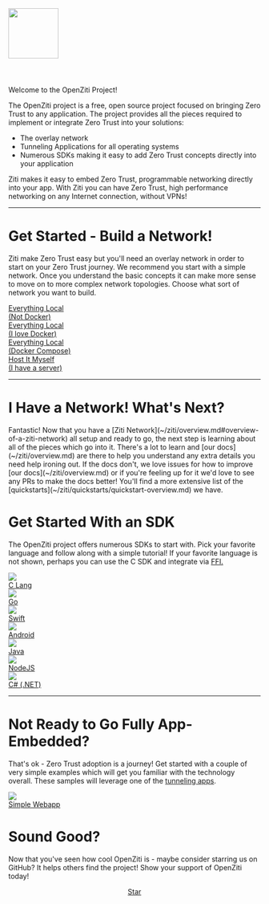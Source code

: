 <link rel="stylesheet" href="index.css"/>
<img src="https://ziti.dev/wp-content/uploads/2020/01/ziti.dev_.alt2_.png" height="100px" class="alignleft size-full wp-image-6451" style="margin-bottom: 40px;"/>
<div class="headerCallout">
    <p class="h1">Welcome to the OpenZiti Project!</p>
    <p>The OpenZiti project is a free, open source project focused on bringing Zero Trust to any application. 
The project provides all the pieces required to implement or integrate Zero Trust into your solutions:</p>
<ul>
<li>The overlay network</li>
<li>Tunneling Applications for all operating systems</li>
<li>Numerous SDKs making it easy to add Zero Trust concepts <span class="emphasis">directly into your application</span></li>
</ul>
<p>Ziti makes it easy to embed Zero Trust, programmable networking directly into your app. With Ziti you can have
Zero Trust, high performance networking on any Internet connection, without VPNs!</p>
</div>
<hr/>
<h1>Get Started - Build a Network!</h1>
<p>Ziti make Zero Trust easy but you'll need an overlay network in order to start on your Zero Trust journey. 
We recommend you start with a simple network. Once you understand the basic concepts it can make more sense to 
move on to more complex network topologies. Choose what sort of network you want to build.
</p>
<div class="col-lg-12">
    <div class="centerrow buttonrow networkbuttons">
        <a class="btn btn-hover color-4 sdkbutton-button" href="/ziti/quickstarts/network/local-no-docker.html">
            <div class="sdkbutton-text">Everything Local<br/>(Not Docker)</div>
        </a>
        <a class="btn btn-hover color-4 sdkbutton-button" href="/ziti/quickstarts/network/local-with-docker.html">
            <div class="sdkbutton-text">Everything Local<br/>(I love Docker)</div>
        </a>
        <a class="btn btn-hover color-4 sdkbutton-button" href="/ziti/quickstarts/network/local-docker-compose.html">
            <div class="sdkbutton-text">Everything Local<br/>(Docker Compose)</div>
        </a>
        <a class="btn btn-hover color-4 sdkbutton-button" href="/ziti/quickstarts/network/hosted.html">
            <div class="sdkbutton-text">Host It Myself<br/>(I have a server)</div>
        </a>
    </div>
</div>
<hr/>
<h1>I Have a Network! What's Next?</h1>
<p>
Fantastic! Now that you have a [Ziti Network](~/ziti/overview.md#overview-of-a-ziti-network) all setup and ready to go, 
the next step is learning about all of the pieces which go into it. There's a lot to learn and 
[our docs](~/ziti/overview.md) are there to help you understand any extra details you need help ironing out. If the 
docs don't, we love issues for how to improve [our docs](~/ziti/overview.md) or if you're feeling up for it we'd love 
to see any PRs to make the docs better! You'll find a more extensive list of the 
[quickstarts](~/ziti/quickstarts/quickstart-overview.md) we have.
</p>
<h1>Get Started With an SDK</h1>
<p>The OpenZiti project offers numerous SDKs to start with. Pick your favorite language and follow along with
a simple tutorial! If your favorite language is not shown, perhaps you can use the C SDK and integrate via 
<a href="https://en.wikipedia.org/wiki/Foreign_function_interface">FFI.</a></p>
<div class="col-lg-12">
    <div class="centerrow buttonrow sdkbuttons">
        <a class="btn sdk-buttons sdkbutton-button" href="https://github.com/openziti/ziti-sdk-c/tree/main/programs">
            <img src="images/clang-logo.svg" class="sdkbutton-image">
            <div class="sdkbutton-text">C Lang</div>
        </a>
        <a class="btn sdk-buttons sdkbutton-button" href="https://github.com/openziti/sdk-golang/tree/main/example">
            <img src="images/golang-logo.svg" class="sdkbutton-image">
            <div class="sdkbutton-text">Go</div>
        </a>
        <a class="btn sdk-buttons sdkbutton-button" href="https://github.com/openziti/ziti-sdk-swift">
            <img src="images/swift-logo.svg" class="sdkbutton-image">
            <div class="sdkbutton-text">Swift</div>
        </a>
        <a class="btn sdk-buttons sdkbutton-button" href="https://github.com/openziti/ziti-sdk-jvm/tree/main/samples">
            <img src="images/kotlin-logo.svg" class="sdkbutton-image">
            <div class="sdkbutton-text">Android</div>
        </a>
        <a class="btn sdk-buttons sdkbutton-button" href="https://github.com/openziti/ziti-sdk-jvm/tree/main/samples">
            <img src="images/java-logo.svg" class="sdkbutton-image">
            <div class="sdkbutton-text">Java</div>
        </a>
        <a class="btn sdk-buttons sdkbutton-button" href="https://github.com/openziti/ziti-sdk-nodejs">
            <img src="images/nodejs.svg" class="sdkbutton-image">
            <div class="sdkbutton-text">NodeJS</div>
        </a>
        <a class="btn sdk-buttons sdkbutton-button" href="https://github.com/openziti/ziti-sdk-csharp">
            <img src="images/csharp-logo.svg" class="sdkbutton-image">
            <div class="sdkbutton-text">C# (.NET)</div>
        </a>
    </div>
</div>
<hr/>
<h1>Not Ready to Go Fully App-Embedded?</h1>

That's ok - Zero Trust adoption is a journey! Get started with a couple of very simple examples which will get you
familiar with the technology overall. These samples will leverage one of the [tunneling apps](~/ziti/clients/which-client.md#tunnelers).

<div class="col-lg-12">
    <div class="centerrow buttonrow sdkbuttons">
        <a class="btn sdk-buttons sdkbutton-button" href="/ziti/quickstarts/network/local-no-docker.html">
            <img src="https://ziti.dev/wp-content/uploads/2020/02/codealt.png" class="sdkbutton-image">
            <div class="sdkbutton-text">Simple Webapp</div>
        </a>
    </div>
</div>


<h1>Sound Good?</h1>

Now that you've seen how cool OpenZiti is - maybe consider starring us on GitHub? It helps others find the project!
Show your support of OpenZiti today!

<div align="center">
<a class="github-button" href="https://github.com/openziti/ziti" data-color-scheme="no-preference: dark; light: dark; dark: dark;" data-icon="octicon-star" data-size="large" data-show-count="true" aria-label="Star openziti/ziti on GitHub">Star</a>
</div>

<!-- Place this tag in your head or just before your close body tag. -->
<script async defer src="https://buttons.github.io/buttons.js"></script>
